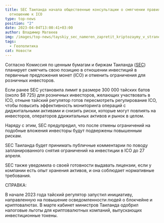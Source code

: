 ```yaml
---
title: SEC Таиланда начала общественные консультации о смягчении правил по
  отношению к ICO
type: top-news
position: "2"
date: 2023-04-04T13:00:41+03:00
author: Владимир Матвеев
img: /images/top-news/tayskiy_sec_nameren_zapretit_kriptozaymy_v_strane.webp
tags:
  - Геополитика
cat: Новости
---
```

Согласно Комиссия по ценным бумагам и биржам Таиланда ([SEC](https://bits.media/sec-tailanda-nachala-obshchestvennye-konsultatsii-o-smyagchenii-pravil-po-otnosheniyu-k-ico)) планирует смягчить свою позицию в отношении инвестиций в первичные предложения монет (ICO) и отменить ограничения для розничных инвесторов. 

Если ранее SEC установила лимит в размере 300 000 тайских батов (около $8 725) для розничных инвесторов, желающих участвовать в ICO, отныне тайский регулятор готов пересмотреть регулирование ICO, чтобы повысить эффективность мониторинга операций с диджитальными активами и снизить риски, которые могут повлиять на инвесторов, операторов ддижитальных активов и рынок в целом. 

Наряду с этим, SEC предупредил, что после отмены ограничений на подобные вложения инвесторы будут подвержены повышенным рискам. 

SEC Таиланда будет принимать публичные комментарии по поводу запланированного снятия ограничений на инвестиции в ICO до 27 апреля. 

SEC также уведомила о своей готовности выдавать лицензии, если у компании есть опыт хранения активов, и она соблюдает нормативные требования. 

СПРАВКА:

В начале 2023 года тайский регулятор запустил инициативу, направленную на повышение осведомленности людей о блокчейне и криптовалютах. В марте кабинет министров Таиланда одобрил налоговые льготы для криптовалютных компаний, выпускающих инвестиционные токены.